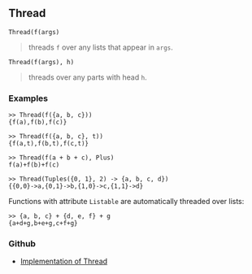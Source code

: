 ## Thread

```
Thread(f(args)
```

> threads `f` over any lists that appear in `args`.
	
```
Thread(f(args), h)
```

> threads over any parts with head `h`. 

### Examples

```
>> Thread(f({a, b, c}))
{f(a),f(b),f(c)}
 
>> Thread(f({a, b, c}, t))
{f(a,t),f(b,t),f(c,t)}
 
>> Thread(f(a + b + c), Plus)
f(a)+f(b)+f(c)

>> Thread(Tuples({0, 1}, 2) -> {a, b, c, d}) 
{{0,0}->a,{0,1}->b,{1,0}->c,{1,1}->d}
```

Functions with attribute `Listable` are automatically threaded over lists:

```
>> {a, b, c} + {d, e, f} + g
{a+d+g,b+e+g,c+f+g} 
```

### Github

* [Implementation of Thread](https://github.com/axkr/symja_android_library/blob/master/symja_android_library/matheclipse-core/src/main/java/org/matheclipse/core/builtin/StructureFunctions.java#L2020) 
